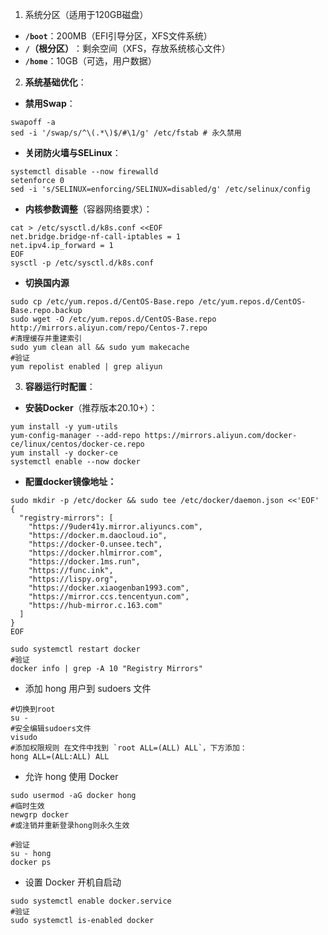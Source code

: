 1. 系统分区（适用于120GB磁盘）
- ​**​`/boot`​**​：200MB（EFI引导分区，XFS文件系统）
- ​**​`/`（根分区）​**​：剩余空间（XFS，存放系统核心文件）
- ​**​`/home`​**​：10GB（可选，用户数据）

2. **系统基础优化​**：
- **禁用Swap​**​：
```
swapoff -a
sed -i '/swap/s/^\(.*\)$/#\1/g' /etc/fstab # 永久禁用
```

- ​**​关闭防火墙与SELinux​**​：
```
systemctl disable --now firewalld
setenforce 0
sed -i 's/SELINUX=enforcing/SELINUX=disabled/g' /etc/selinux/config
```

- ​**​内核参数调整​**​（容器网络要求）：
```
cat > /etc/sysctl.d/k8s.conf <<EOF
net.bridge.bridge-nf-call-iptables = 1
net.ipv4.ip_forward = 1
EOF
sysctl -p /etc/sysctl.d/k8s.conf
```

- **切换国内源**
```
sudo cp /etc/yum.repos.d/CentOS-Base.repo /etc/yum.repos.d/CentOS-Base.repo.backup
sudo wget -O /etc/yum.repos.d/CentOS-Base.repo http://mirrors.aliyun.com/repo/Centos-7.repo
#清理缓存并重建索引
sudo yum clean all && sudo yum makecache
#验证
yum repolist enabled | grep aliyun
```

3. ​**​容器运行时配置​**​：
- **​安装Docker​**​（推荐版本20.10+）：
```
yum install -y yum-utils
yum-config-manager --add-repo https://mirrors.aliyun.com/docker-ce/linux/centos/docker-ce.repo
yum install -y docker-ce
systemctl enable --now docker
```

- **配置docker镜像地址：**
```
sudo mkdir -p /etc/docker && sudo tee /etc/docker/daemon.json <<'EOF'
{
  "registry-mirrors": [
    "https://9uder41y.mirror.aliyuncs.com",
    "https://docker.m.daocloud.io",
    "https://docker-0.unsee.tech",
    "https://docker.hlmirror.com",
    "https://docker.1ms.run",
    "https://func.ink",
    "https://lispy.org",
    "https://docker.xiaogenban1993.com",
    "https://mirror.ccs.tencentyun.com",
    "https://hub-mirror.c.163.com"
  ]
}
EOF

sudo systemctl restart docker
#验证
docker info | grep -A 10 "Registry Mirrors"
```

- 添加 hong 用户到 sudoers 文件
```
#切换到root
su -
#安全编辑sudoers文件
visudo
#添加权限规则 在文件中找到 `root ALL=(ALL) ALL`，下方添加：
hong ALL=(ALL:ALL) ALL
```

- 允许 hong 使用 Docker
```
sudo usermod -aG docker hong
#临时生效
newgrp docker
#或注销并重新登录hong则永久生效

#验证
su - hong
docker ps
```

- 设置 Docker 开机自启动
```
sudo systemctl enable docker.service
#验证
sudo systemctl is-enabled docker
```
